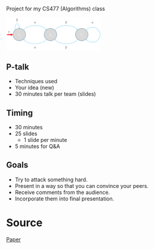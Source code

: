 <p>Project for my CS477 (Algorithms) class</p>
<img src='exampleAutomaton.png' align="center" width=50% height=50%/>

## P-talk
- Techniques used
- Your idea (new)
- 30 minutes talk per team (slides)

## Timing
- 30 minutes
- 25 slides
	- 1 slide per minute
- 5 minutes for Q&A

## Goals
- Try to attack something hard.
- Present in a way so that you can convince your peers.
- Receive comments from the audience.
- Incorporate them into final presentation.

# Source
[Paper](https://arxiv.org/abs/2103.16185)

